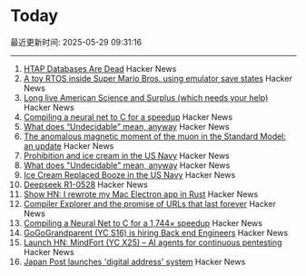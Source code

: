 # Today

最近更新时间: 2025-05-29 09:31:16

--- 
1. [HTAP Databases Are Dead](https://www.mooncake.dev/blog/htap-is-dead) Hacker News
2. [A toy RTOS inside Super Mario Bros. using emulator save states](https://prettygoodblog.com/p/what-threads-are-part-2) Hacker News
3. [Long live American Science and Surplus (which needs your help)](https://milwaukeerecord.com/city-life/long-live-american-science-surplus-which-needs-your-help/) Hacker News
4. [Compiling a neural net to C for a speedup](https://slightknack.dev/blog/difflogic/) Hacker News
5. [What does “Undecidable” mean, anyway](https://buttondown.com/hillelwayne/archive/what-does-undecidable-mean-anyway/) Hacker News
6. [The anomalous magnetic moment of the muon in the Standard Model: an update](https://arxiv.org/abs/2505.21476) Hacker News
7. [Prohibition and ice cream in the US Navy](https://www.oldsaltblog.com/2025/05/how-ice-cream-replaced-booze-in-the-us-navy-2/) Hacker News
8. [What does "Undecidable" mean, anyway](https://buttondown.com/hillelwayne/archive/what-does-undecidable-mean-anyway/) Hacker News
9. [Ice Cream Replaced Booze in the US Navy](https://www.oldsaltblog.com/2025/05/how-ice-cream-replaced-booze-in-the-us-navy-2/) Hacker News
10. [Deepseek R1-0528](https://huggingface.co/deepseek-ai/DeepSeek-R1-0528) Hacker News
11. [Show HN: I rewrote my Mac Electron app in Rust](https://desktopdocs.com/?v=2025) Hacker News
12. [Compiler Explorer and the promise of URLs that last forever](https://xania.org/202505/compiler-explorer-urls-forever) Hacker News
13. [Compiling a Neural Net to C for a 1,744× speedup](https://slightknack.dev/blog/difflogic/) Hacker News
14. [GoGoGrandparent (YC S16) is hiring Back end Engineers](https://news.ycombinator.com/item?id=44118127) Hacker News
15. [Launch HN: MindFort (YC X25) – AI agents for continuous pentesting](https://news.ycombinator.com/item?id=44117465) Hacker News
16. [Japan Post launches 'digital address' system](https://www.japantimes.co.jp/business/2025/05/27/companies/japan-post-digital-address/) Hacker News
